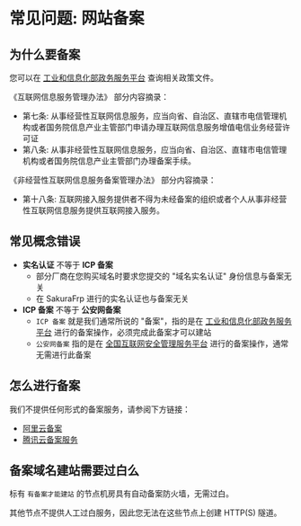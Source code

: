 # 常见问题: 网站备案

## 为什么要备案

您可以在 [工业和信息化部政务服务平台](https://beian.miit.gov.cn/#/Integrated/lawStatute ':target=_blank') 查询相关政策文件。

《互联网信息服务管理办法》 部分内容摘录：

- 第七条: 从事经营性互联网信息服务，应当向省、自治区、直辖市电信管理机构或者国务院信息产业主管部门申请办理互联网信息服务增值电信业务经营许可证
- 第八条: 从事非经营性互联网信息服务，应当向省、自治区、直辖市电信管理机构或者国务院信息产业主管部门办理备案手续。

《非经营性互联网信息服务备案管理办法》 部分内容摘录：

- 第十八条: 互联网接入服务提供者不得为未经备案的组织或者个人从事非经营性互联网信息服务提供互联网接入服务。

## 常见概念错误

- **实名认证** 不等于 **ICP 备案**  
  - 部分厂商在您购买域名时要求您提交的 "域名实名认证" 身份信息与备案无关
  - 在 SakuraFrp 进行的实名认证也与备案无关
- **ICP 备案** 不等于 **公安网备案**  
  - `ICP 备案` 就是我们通常所说的 "备案"，指的是在 [工业和信息化部政务服务平台](https://beian.miit.gov.cn/#/ ':target=_blank') 进行的备案操作，必须完成此备案才可以建站
  - `公安网备案` 指的是在 [全国互联网安全管理服务平台](http://www.beian.gov.cn/portal/index ':target=_blank') 进行的备案操作，通常无需进行此备案

## 怎么进行备案

我们不提供任何形式的备案服务，请参阅下方链接：

- [阿里云备案](https://beian.aliyun.com/)
- [腾讯云备案服务](https://cloud.tencent.com/product/ba)

## 备案域名建站需要过白么

标有 `有备案才能建站` 的节点机房具有自动备案防火墙，无需过白。

其他节点不提供人工过白服务，因此您无法在这些节点上创建 HTTP(S) 隧道。
